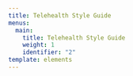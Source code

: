 ```yaml
---
title: Telehealth Style Guide
menus:
  main:
    title: Telehealth Style Guide
    weight: 1
    identifier: "2"
template: elements
---
```

